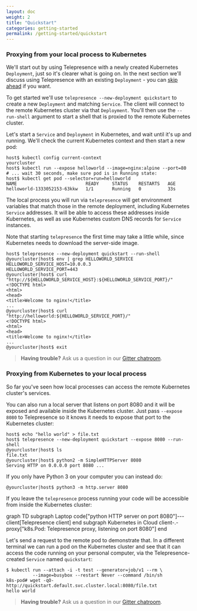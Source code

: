 ```yaml
---
layout: doc
weight: 2
title: "Quickstart"
categories: getting-started
permalink: /getting-started/quickstart
---
```


### Proxying from your local process to Kubernetes

We'll start out by using Telepresence with a newly created Kubernetes `Deployment`, just so it's clearer what is going on.
In the next section we'll discuss using Telepresence with an existing `Deployment` - you can [skip ahead](#using-existing-deployments) if you want.

To get started we'll use `telepresence --new-deployment quickstart` to create a new `Deployment` and matching `Service`.
The client will connect to the remote Kubernetes cluster via that `Deployment`.
You'll then use the `--run-shell` argument to start a shell that is proxied to the remote Kubernetes cluster.

Let's start a `Service` and `Deployment` in Kubernetes, and wait until it's up and running.
We'll check the current Kubernetes context and then start a new pod:

```console
host$ kubectl config current-context
yourcluster
host$ kubectl run --expose helloworld --image=nginx:alpine --port=80
# ... wait 30 seconds, make sure pod is in Running state:
host$ kubectl get pod --selector=run=helloworld
NAME                          READY     STATUS    RESTARTS   AGE
helloworld-1333052153-63kkw   1/1       Running   0          33s
```

The local process you will run via `telepresence` will get environment variables that match those in the remote deployment, including Kubernetes `Service` addresses.
It will be able to access these addresses inside Kubernetes, as well as use Kubernetes custom DNS records for `Service` instances.

Note that starting `telepresence` the first time may take a little while, since Kubernetes needs to download the server-side image.

```console
host$ telepresence --new-deployment quickstart --run-shell
@yourcluster|host$ env | grep HELLOWORLD_SERVICE
HELLOWORLD_SERVICE_HOST=10.0.0.3
HELLOWORLD_SERVICE_PORT=443
@yourcluster|host$ curl "http://${HELLOWORLD_SERVICE_HOST}:${HELLOWORLD_SERVICE_PORT}/"
<!DOCTYPE html>
<html>
<head>
<title>Welcome to nginx!</title>
...
@yourcluster|host$ curl "http://helloworld:${HELLOWORLD_SERVICE_PORT}/"
<!DOCTYPE html>
<html>
<head>
<title>Welcome to nginx!</title>
...
@yourcluster|host$ exit
```

> **Having trouble?** Ask us a question in our [Gitter chatroom](https://gitter.im/datawire/telepresence).

### Proxying from Kubernetes to your local process

So far you've seen how local processes can access the remote Kubernetes cluster's services.

You can also run a local server that listens on port 8080 and it will be exposed and available inside the Kubernetes cluster.
Just pass `--expose 8080` to Telepresence so it knows it needs to expose that port to the Kubernetes cluster:

```console
host$ echo "hello world" > file.txt
host$ telepresence --new-deployment quickstart --expose 8080 --run-shell
@yourcluster|host$ ls
file.txt
@yourcluster|host$ python2 -m SimpleHTTPServer 8080
Serving HTTP on 0.0.0.0 port 8080 ...
```

If you only have Python 3 on your computer you can instead do:

```console
@yourcluster|host$ python3 -m http.server 8080
```

If you leave the `telepresence` process running your code will be accessible from inside the Kubernetes cluster:

<div class="mermaid">
graph TD
  subgraph Laptop
    code["python HTTP server on port 8080"]---client[Telepresence client]
  end
  subgraph Kubernetes in Cloud
    client-.-proxy["k8s.Pod: Telepresence proxy, listening on port 8080"]
  end
</div>

Let's send a request to the remote pod to demonstrate that.
In a different terminal we can run a pod on the Kubernetes cluster and see that it can access the code running on your personal computer, via the Telepresence-created `Service` named `quickstart`:

```console
$ kubectl run --attach -i -t test --generator=job/v1 --rm \
          --image=busybox --restart Never --command /bin/sh
k8s-pod# wget -qO- http://quickstart.default.svc.cluster.local:8080/file.txt
hello world
```

> **Having trouble?** Ask us a question in our [Gitter chatroom](https://gitter.im/datawire/telepresence).
